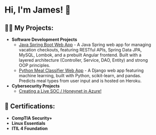 <h1>Hi, I'm James! 👋</h1>

<h2>👨‍💻 My Projects:</h2>

<ul>
  <li><b>Software Development Projects</b>
    <ul>
      <li>
          <a href="https://github.com/jmoncla/Java-Spring-Boot-Project1">Java Spring Boot Web App</a> - A Java Spring web app for managing vacation checkouts, featuring RESTful APIs, Spring Data JPA, MySQL, Lombok, and a prebuilt Angular frontend. Built with a layered architecture (Controller, Service, DAO, Entity) and strong OOP principles.</li>
      <li><a href="https://github.com/jmoncla/WGU-Capstone-Meal-Classifier-Machine-Learning-Web-App">Python Meal Classifier Web App</a> - A Django web app featuring machine learning, built with Python, scikit-learn, and pandas. Predicts meal types from user input and is hosted on Heroku.</li>
</li>
    </ul>
  </li>
  <li><b>Cybersecurity Projects</b>
    <ul>
      <li><a href="https://github.com/jmoncla/Honeynet">Creating a Live SOC / Honeynet in Azure!</a></li>
    </ul>
  </li>
</ul>

<h2>📜 Certifications:</h2>

<ul>
  <li><b>CompTIA Security+ </b></li>
  <li><b>Linux Essentials </b></li>
  <li><b>ITIL 4 Foundation </b></li>
</ul>
